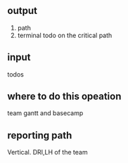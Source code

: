 ## output
1. path
2. terminal todo on the critical path
## input
todos
## where to do this opeation
team gantt and basecamp
## reporting path
Vertical. DRI,LH of the team

